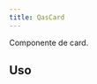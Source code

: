 ```yaml
---
title: QasCard
---
```


Componente de card.

<doc-api file="card/QasCard" name="QasCard" />

## Uso

<doc-example file="QasCard/Basic" title="Básico" />
<doc-example file="QasCard/Box" title="Dentro de box" />
<doc-example file="QasCard/InsideDialog" title="Dentro de dialog" />
